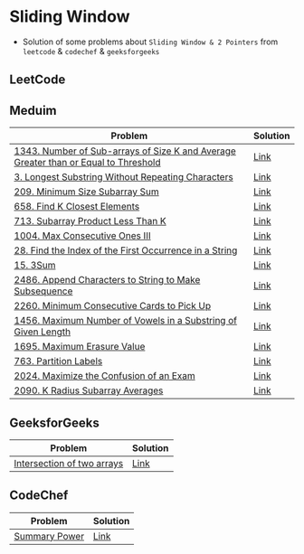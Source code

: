 # Sliding Window
- Solution of some problems about `Sliding Window & 2 Pointers` from `leetcode` & `codechef` & `geeksforgeeks`


<p>

## LeetCode
## Meduim
|Problem|Solution|
|-------|--------|
|[1343. Number of Sub-arrays of Size K and Average Greater than or Equal to Threshold](https://leetcode.com/problems/number-of-sub-arrays-of-size-k-and-average-greater-than-or-equal-to-threshold/)|[Link](/SlidingWindow/Solutions/leetcode/1343-number_of_sub-arrays_of_size_k_and_average_greater_than_or_equal_thershold.cpp)|
|[3. Longest Substring Without Repeating Characters](https://leetcode.com/problems/longest-substring-without-repeating-characters/)|[Link](/SlidingWindow/Solutions/leetcode/3-longest_substring_without_repeating_characters.cpp)|
|[209. Minimum Size Subarray Sum](https://leetcode.com/problems/minimum-size-subarray-sum/)|[Link](/SlidingWindow/Solutions/leetcode/209-minimum_size_subarray_sum.cpp)|
|[658. Find K Closest Elements](https://leetcode.com/problems/find-k-closest-elements/)|[Link](/SlidingWindow/Solutions/leetcode/658-find_k_closest_elements.cpp)|
|[713. Subarray Product Less Than K](https://leetcode.com/problems/subarray-product-less-than-k/)|[Link](/SlidingWindow/Solutions/leetcode/713-subarray_product_less_than_k.cpp)|
|[1004. Max Consecutive Ones III](https://leetcode.com/problems/max-consecutive-ones-iii/)|[Link](/SlidingWindow/Solutions/leetcode/1004-max_consecutive_ones_III.cpp)|
|[28. Find the Index of the First Occurrence in a String](https://leetcode.com/problems/find-the-index-of-the-first-occurrence-in-a-string/)|[Link](/SlidingWindow/Solutions/leetcode/28-find_the_index_of_the_first_occurrence_in_a_string.cpp)|
|[15. 3Sum](https://leetcode.com/problems/3sum/)|[Link](/SlidingWindow/Solutions/leetcode/15-3sum.cpp)|
|[2486. Append Characters to String to Make Subsequence](https://leetcode.com/problems/append-characters-to-string-to-make-subsequence/)|[Link](/SlidingWindow/Solutions/leetcode/2486-append_characters_to_string_to_make_subsequence.cpp)|
|[2260. Minimum Consecutive Cards to Pick Up](https://leetcode.com/problems/minimum-consecutive-cards-to-pick-up/)|[Link](/SlidingWindow/Solutions/leetcode/2260-minimum_consecutive_cards_to_pick_up.cpp)|
|[1456. Maximum Number of Vowels in a Substring of Given Length](https://leetcode.com/problems/maximum-number-of-vowels-in-a-substring-of-given-length/)|[Link](/SlidingWindow/Solutions/leetcode/1456-maximum_number_of_vowels_in_a_substring_of_given_length.cpp)|
|[1695. Maximum Erasure Value](https://leetcode.com/problems/maximum-erasure-value/)|[Link](/SlidingWindow/Solutions/leetcode/1695-maximum_erasure_value.cpp)|
|[763. Partition Labels](https://leetcode.com/problems/partition-labels/)|[Link](/SlidingWindow/Solutions/leetcode/763-partition_labels.cpp)
|[2024. Maximize the Confusion of an Exam](https://leetcode.com/problems/maximize-the-confusion-of-an-exam/)|[Link](/SlidingWindow/Solutions/leetcode/2024-maximize_the_confusion_of_an_exam.cpp)|
|[2090. K Radius Subarray Averages](https://leetcode.com/problems/k-radius-subarray-averages/)|[Link](/SlidingWindow/Solutions/leetcode/2090-k_radius_subarray_averages.cpp)|
</p>

<p>

## GeeksforGeeks
|Problem|Solution|
|-------|--------|
|[Intersection of two arrays](https://practice.geeksforgeeks.org/problems/intersection-of-two-arrays2404/1?page=1&difficulty[]=-1&difficulty[]=0&category[]=two-pointer-algorithm&sortBy=submissions)|[Link](/SlidingWindow/Solutions/geeksforgeeks/intersection_of_two_arrays.cpp)
</p>

<p>

## CodeChef
|Problem|Solution|
|-------|--------|
|[Summary Power](https://www.codechef.com/problems/SUMPOWER)|[Link](/SlidingWindow/Solutions/codechef/summer_power.cpp)|

</p>